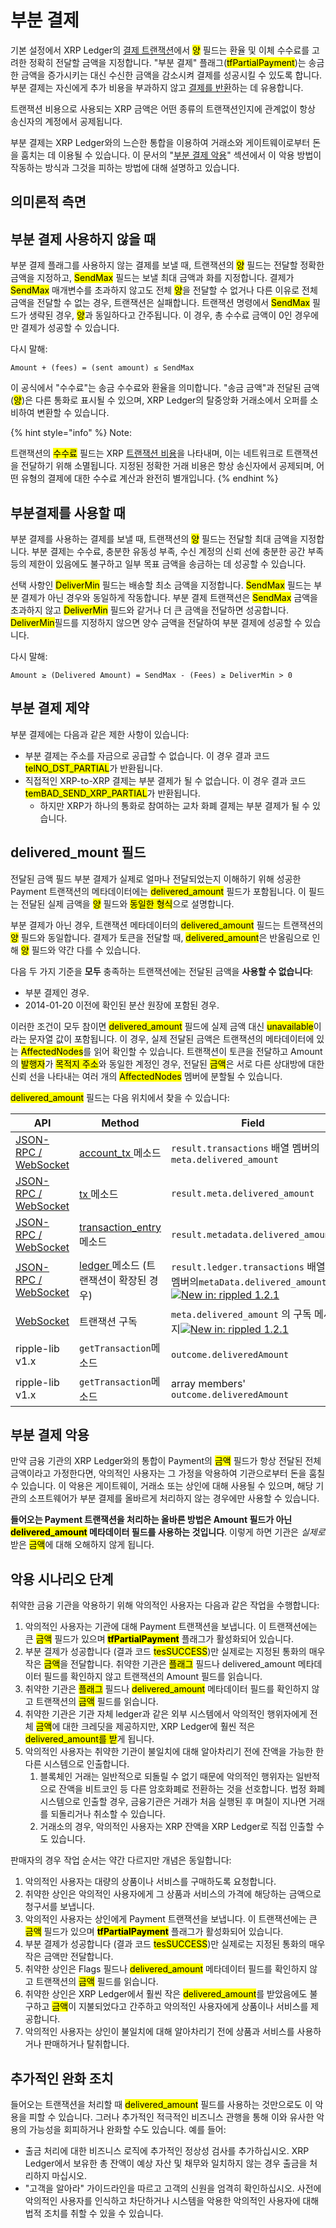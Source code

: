# 부분 결제

기본 설정에서 XRP Ledger의 [결제 트랜잭션](../../references/xrp-ledger/undefined-1/undefined-1/payment.md)에서 <mark style="background-color:yellow;">양</mark> 필드는 환율 및 이체 수수료를 고려한 정확히 전달할 금액을 지정합니다. "부분 결제" 플래그(<mark style="background-color:yellow;">tfPartialPayment</mark>)는 송금한 금액을 증가시키는 대신 수신한 금액을 감소시켜 결제를 성공시킬 수 있도록 합니다. 부분 결제는 자신에게 추가 비용을 부과하지 않고 [결제를 반환](../../tutorials/xrp-ledger/undefined.md)하는 데 유용합니다.

트랜잭션 비용으로 사용되는 XRP 금액은 어떤 종류의 트랜잭션인지에 관계없이 항상 송신자의 계정에서 공제됩니다.

부분 결제는 XRP Ledger와의 느슨한 통합을 이용하여 거래소와 게이트웨이로부터 돈을 훔치는 데 이용될 수 있습니다. 이 문서의 "[부분 결제 악용](undefined-3.md#undefined-4)" 섹션에서 이 악용 방법이 작동하는 방식과 그것을 피하는 방법에 대해 설명하고 있습니다.

## 의미론적 측면&#x20;

## 부분 결제 사용하지 않을 때

부분 결제 플래그를 사용하지 않는 결제를 보낼 때, 트랜잭션의 <mark style="background-color:yellow;">양</mark> 필드는 전달할 정확한 금액을 지정하고, <mark style="background-color:yellow;">SendMax</mark> 필드는 보낼 최대 금액과 화를 지정합니다. 결제가 <mark style="background-color:yellow;">SendMax</mark> 매개변수를 초과하지 않고도 전체 <mark style="background-color:yellow;">양</mark>을 전달할 수 없거나 다른 이유로 전체 금액을 전달할 수 없는 경우, 트랜잭션은 실패합니다. 트랜잭션 명령에서 <mark style="background-color:yellow;">SendMax</mark> 필드가 생략된 경우, <mark style="background-color:yellow;">양</mark>과 동일하다고 간주됩니다. 이 경우, 총 수수료 금액이 0인 경우에만 결제가 성공할 수 있습니다.

다시 말해:

```
Amount + (fees) = (sent amount) ≤ SendMax
```

이 공식에서 "수수료"는 송금 수수료와 환율을 의미합니다. "송금 금액"과 전달된 금액(<mark style="background-color:yellow;">양</mark>)은 다른 통화로 표시될 수 있으며, XRP Ledger의 탈중앙화 거래소에서 오퍼를 소비하여 변환할 수 있습니다.

{% hint style="info" %}
Note:

트랜잭션의 <mark style="background-color:yellow;">수수료</mark> 필드는 XRP [트랜잭션 비용](../undefined-1/undefined-2/undefined.md)을 나타내며, 이는 네트워크로 트랜잭션을 전달하기 위해 소멸됩니다. 지정된 정확한 거래 비용은 항상 송신자에서 공제되며, 어떤 유형의 결제에 대한 수수료 계산과 완전히 별개입니다.
{% endhint %}

## 부분결제를 사용할 때

부분 결제를 사용하는 결제를 보낼 때, 트랜잭션의 <mark style="background-color:yellow;">양</mark> 필드는 전달할 최대 금액을 지정합니다. 부분 결제는 수수료, 충분한 유동성 부족, 수신 계정의 신뢰 선에 충분한 공간 부족 등의 제한이 있음에도 불구하고 일부 목표 금액을 송금하는 데 성공할 수 있습니다.

선택 사항인 <mark style="background-color:yellow;">DeliverMin</mark> 필드는 배송할 최소 금액을 지정합니다. <mark style="background-color:yellow;">SendMax</mark> 필드는 부분 결제가 아닌 경우와 동일하게 작동합니다. 부분 결제 트랜잭션은 <mark style="background-color:yellow;">SendMax</mark> 금액을 초과하지 않고 <mark style="background-color:yellow;">DeliverMin</mark> 필드와 같거나 더 큰 금액을 전달하면 성공합니다. <mark style="background-color:yellow;">DeliverMin</mark>필드를 지정하지 않으면 양수 금액을 전달하여 부분 결제에 성공할 수 있습니다.

다시 말해:

```
Amount ≥ (Delivered Amount) = SendMax - (Fees) ≥ DeliverMin > 0
```

## 부분 결제 제약

부분 결제에는 다음과 같은 제한 사항이 있습니다:

* 부분 결제는 주소를 자금으로 공급할 수 없습니다. 이 경우 결과 코드 <mark style="background-color:yellow;">telNO\_DST\_PARTIAL</mark>가 반환됩니다.&#x20;
* 직접적인 XRP-to-XRP 결제는 부분 결제가 될 수 없습니다. 이 경우 결과 코드 <mark style="background-color:yellow;">temBAD\_SEND\_XRP\_PARTIAL</mark>가 반환됩니다.&#x20;
  * 하지만 XRP가 하나의 통화로 참여하는 교차 화폐 결제는 부분 결제가 될 수 있습니다.&#x20;

## delivered\_mount 필드

전달된 금액 필드 부분 결제가 실제로 얼마나 전달되었는지 이해하기 위해 성공한 Payment 트랜잭션의 메타데이터에는 <mark style="background-color:yellow;">delivered\_amount</mark> 필드가 포함됩니다. 이 필드는 전달된 실제 금액을 <mark style="background-color:yellow;">양</mark> 필드와 <mark style="background-color:yellow;">동일한 형식</mark>으로 설명합니다.

부분 결제가 아닌 경우, 트랜잭션 메타데이터의 <mark style="background-color:yellow;">delivered\_amount</mark> 필드는 트랜잭션의 <mark style="background-color:yellow;">양</mark> 필드와 동일합니다. 결제가 토큰을 전달할 때, <mark style="background-color:yellow;">delivered\_amount</mark>은 반올림으로 인해 <mark style="background-color:yellow;">양</mark> 필드와 약간 다를 수 있습니다.

다음 두 가지 기준을 **모두** 충족하는 트랜잭션에는 전달된 금액을 **사용할 수 없습니다**:

* 부분 결제인 경우.&#x20;
* 2014-01-20 이전에 확인된 분산 원장에 포함된 경우.&#x20;

이러한 조건이 모두 참이면 <mark style="background-color:yellow;">delivered\_amount</mark> 필드에 실제 금액 대신 <mark style="background-color:yellow;">unavailable</mark>이라는 문자열 값이 포함됩니다. 이 경우, 실제 전달된 금액은 트랜잭션의 메타데이터에 있는 <mark style="background-color:yellow;">AffectedNodes</mark>를 읽어 확인할 수 있습니다. 트랜잭션이 토큰을 전달하고 Amount의 <mark style="background-color:yellow;">발행자</mark>가 <mark style="background-color:yellow;">목적지 주소</mark>와 동일한 계정인 경우, 전달된 <mark style="background-color:yellow;">금액</mark>은 서로 다른 상대방에 대한 신뢰 선을 나타내는 여러 개의 <mark style="background-color:yellow;">AffectedNodes</mark> 멤버에 분할될 수 있습니다.

<mark style="background-color:yellow;">delivered\_amount</mark> 필드는 다음 위치에서 찾을 수 있습니다:

| API                                                               | Method                                                             | Field                                                                                                                                                                                                            |
| ----------------------------------------------------------------- | ------------------------------------------------------------------ | ---------------------------------------------------------------------------------------------------------------------------------------------------------------------------------------------------------------- |
| [JSON-RPC / WebSocket](https://xrpl.org/http-websocket-apis.html) | [account\_tx ](https://xrpl.org/account\_tx.html)메소드               | `result.transactions` 배열 멤버의`meta.delivered_amount`                                                                                                                                                              |
| [JSON-RPC / WebSocket](https://xrpl.org/http-websocket-apis.html) | [tx ](https://xrpl.org/tx.html)메소드                                 | `result.meta.delivered_amount`                                                                                                                                                                                   |
| [JSON-RPC / WebSocket](https://xrpl.org/http-websocket-apis.html) | [transaction\_entry ](https://xrpl.org/transaction\_entry.html)메소드 | `result.metadata.delivered_amount`                                                                                                                                                                               |
| [JSON-RPC / WebSocket](https://xrpl.org/http-websocket-apis.html) | [ledger ](https://xrpl.org/ledger.html)메소드 (트랜잭션이 확장된 경우)          | `result.ledger.transactions` 배열 멤버의`metaData.delivered_amount` [![New in: rippled 1.2.1](https://img.shields.io/badge/New%20in-rippled%201.2.1-blue.svg) ](https://github.com/ripple/rippled/releases/tag/1.2.1) |
| [WebSocket](https://xrpl.org/http-websocket-apis.html)            | 트랜잭션 구독                                                            | `meta.delivered_amount` 의 구독 메세지[![New in: rippled 1.2.1](https://img.shields.io/badge/New%20in-rippled%201.2.1-blue.svg) ](https://github.com/ripple/rippled/releases/tag/1.2.1)                                |
| ripple-lib v1.x                                                   | `getTransaction`메소드                                                | `outcome.deliveredAmount`                                                                                                                                                                                        |
| ripple-lib v1.x                                                   | `getTransaction`메소드                                                | array members' `outcome.deliveredAmount`                                                                                                                                                                         |

## 부분 결제 악용

만약 금융 기관의 XRP Ledger와의 통합이 Payment의 <mark style="background-color:yellow;">금액</mark> 필드가 항상 전달된 전체 금액이라고 가정한다면, 악의적인 사용자는 그 가정을 악용하여 기관으로부터 돈을 훔칠 수 있습니다. 이 악용은 게이트웨이, 거래소 또는 상인에 대해 사용될 수 있으며, 해당 기관의 소프트웨어가 부분 결제를 올바르게 처리하지 않는 경우에만 사용할 수 있습니다.

**들어오는 Payment 트랜잭션을 처리하는 올바른 방법은 Amount 필드가 아닌 **<mark style="background-color:yellow;">**delivered\_amount**</mark>** 메타데이터 필드를 사용하는 것입니다**. 이렇게 하면 기관은 _실제로_ 받은 <mark style="background-color:yellow;">금액</mark>에 대해 오해하지 않게 됩니다.

## 악용 시나리오 단계&#x20;

취약한 금융 기관을 악용하기 위해 악의적인 사용자는 다음과 같은 작업을 수행합니다:

1. 악의적인 사용자는 기관에 대해 Payment 트랜잭션을 보냅니다. 이 트랜잭션에는 큰 <mark style="background-color:yellow;">금액</mark> 필드가 있으며 <mark style="background-color:yellow;">**tfPartialPayment**</mark> 플래그가 활성화되어 있습니다.&#x20;
2. 부분 결제가 성공합니다 (결과 코드 <mark style="background-color:yellow;">tesSUCCESS</mark>)만 실제로는 지정된 통화의 매우 작은 <mark style="background-color:yellow;">금액</mark>을 전달합니다. 취약한 기관은 <mark style="background-color:yellow;">플래그</mark> 필드나 delivered\_amount 메타데이터 필드를 확인하지 않고 트랜잭션의 Amount 필드를 읽습니다.&#x20;
3. 취약한 기관은 <mark style="background-color:yellow;">플래그</mark> 필드나 <mark style="background-color:yellow;">delivered\_amount</mark> 메타데이터 필드를 확인하지 않고 트랜잭션의 <mark style="background-color:yellow;">금액</mark> 필드를 읽습니다.&#x20;
4. 취약한 기관은 기관 자체 ledger과 같은 외부 시스템에서 악의적인 행위자에게 전체 <mark style="background-color:yellow;">금액</mark>에 대한 크레딧을 제공하지만, XRP Ledger에 훨씬 적은 <mark style="background-color:yellow;">delivered\_amount를 받</mark>게 됩니다.
5. 악의적인 사용자는 취약한 기관이 불일치에 대해 알아차리기 전에 잔액을 가능한 한 다른 시스템으로 인출합니다.&#x20;
   1. 블록체인 거래는 일반적으로 되돌릴 수 없기 때문에 악의적인 행위자는 일반적으로 잔액을 비트코인 등 다른 암호화폐로 전환하는 것을 선호합니다. 법정 화폐 시스템으로 인출할 경우, 금융기관은 거래가 처음 실행된 후 며칠이 지나면 거래를 되돌리거나 취소할 수 있습니다.
   2. 거래소의 경우, 악의적인 사용자는 XRP 잔액을 XRP Ledger로 직접 인출할 수도 있습니다.&#x20;

판매자의 경우 작업 순서는 약간 다르지만 개념은 동일합니다:

1. 악의적인 사용자는 대량의 상품이나 서비스를 구매하도록 요청합니다.&#x20;
2. 취약한 상인은 악의적인 사용자에게 그 상품과 서비스의 가격에 해당하는 금액으로 청구서를 보냅니다.&#x20;
3. 악의적인 사용자는 상인에게 Payment 트랜잭션을 보냅니다. 이 트랜잭션에는 큰 <mark style="background-color:yellow;">금액</mark> 필드가 있으며 <mark style="background-color:yellow;">**tfPartialPayment**</mark> 플래그가 활성화되어 있습니다.&#x20;
4. 부분 결제가 성공합니다 (결과 코드 <mark style="background-color:yellow;">tesSUCCESS</mark>)만 실제로는 지정된 통화의 매우 작은 금액만 전달합니다.&#x20;
5. 취약한 상인은 Flags 필드나 <mark style="background-color:yellow;">delivered\_amount</mark> 메타데이터 필드를 확인하지 않고 트랜잭션의 <mark style="background-color:yellow;">금액</mark> 필드를 읽습니다.&#x20;
6. 취약한 상인은 XRP Ledger에서 훨씬 작은 <mark style="background-color:yellow;">delivered\_amount</mark>를 받았음에도 불구하고 <mark style="background-color:yellow;">금액</mark>이 지불되었다고 간주하고 악의적인 사용자에게 상품이나 서비스를 제공합니다.&#x20;
7. 악의적인 사용자는 상인이 불일치에 대해 알아차리기 전에 상품과 서비스를 사용하거나 판매하거나 탈취합니다.&#x20;

## 추가적인 완화 조치&#x20;

들어오는 트랜잭션을 처리할 때 <mark style="background-color:yellow;">delivered\_amount</mark> 필드를 사용하는 것만으로도 이 악용을 피할 수 있습니다. 그러나 추가적인 적극적인 비즈니스 관행을 통해 이와 유사한 악용의 가능성을 회피하거나 완화할 수도 있습니다. 예를 들어:

* 출금 처리에 대한 비즈니스 로직에 추가적인 정상성 검사를 추가하십시오. XRP Ledger에서 보유한 총 잔액이 예상 자산 및 채무와 일치하지 않는 경우 출금을 처리하지 마십시오.&#x20;
* "고객을 알아라" 가이드라인을 따르고 고객의 신원을 엄격히 확인하십시오. 사전에 악의적인 사용자를 인식하고 차단하거나 시스템을 악용한 악의적인 사용자에 대해 법적 조치를 취할 수 있을 수 있습니다.
